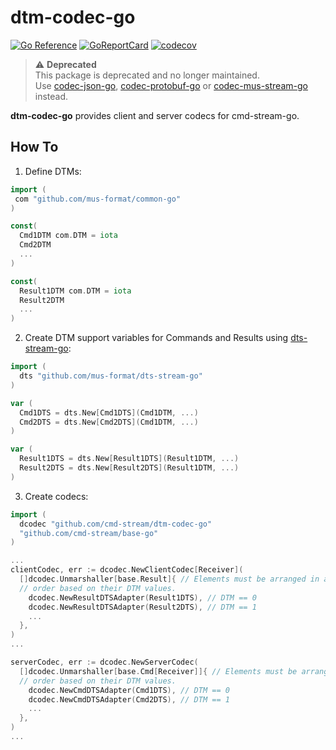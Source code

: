 # dtm-codec-go

[![Go Reference](https://pkg.go.dev/badge/github.com/cmd-stream/dtm-codec-go.svg)](https://pkg.go.dev/github.com/cmd-stream/dtm-codec-go)
[![GoReportCard](https://goreportcard.com/badge/cmd-stream/dtm-codec-go)](https://goreportcard.com/report/github.com/cmd-stream/dtm-codec-go)
[![codecov](https://codecov.io/gh/cmd-stream/dtm-codec-go/graph/badge.svg?token=6JVVHR8QHF)](https://codecov.io/gh/cmd-stream/dtm-codec-go)

> ⚠️ **Deprecated**  
> This package is deprecated and no longer maintained.  
> Use [codec-json-go](https://github.com/cmd-stream/codec-json-go),
> [codec-protobuf-go](https://github.com/cmd-stream/codec-protobuf-go) or
> [codec-mus-stream-go](https://github.com/cmd-stream/codec-mus-stream-go)
> instead.

**dtm-codec-go** provides client and server codecs for cmd-stream-go.

## How To

1. Define DTMs:

  ```go
  import (
   com "github.com/mus-format/common-go"
  )
  
  const(
    Cmd1DTM com.DTM = iota
    Cmd2DTM
    ...
  )
  
  const(
    Result1DTM com.DTM = iota
    Result2DTM
    ...
  )
  ```

2. Create DTM support variables for Commands and Results using [dts-stream-go](https://github.com/mus-format/dts-stream-go):

  ```go
  import (
    dts "github.com/mus-format/dts-stream-go"
  )
  
  var (
    Cmd1DTS = dts.New[Cmd1DTS](Cmd1DTM, ...)
    Cmd2DTS = dts.New[Cmd2DTS](Cmd1DTM, ...)
  )
  
  var (
    Result1DTS = dts.New[Result1DTS](Result1DTM, ...)
    Result2DTS = dts.New[Result2DTS](Result1DTM, ...)
  )
  ```

3. Create codecs:

  ```go
  import (
    dcodec "github.com/cmd-stream/dtm-codec-go"
    "github.com/cmd-stream/base-go"
  )
  
  ...
  clientCodec, err := dcodec.NewClientCodec[Receiver](
    []dcodec.Unmarshaller[base.Result]{ // Elements must be arranged in ascending 
    // order based on their DTM values.
      dcodec.NewResultDTSAdapter(Result1DTS), // DTM == 0
      dcodec.NewResultDTSAdapter(Result2DTS), // DTM == 1
      ...
    },
  )
  ...
  
  serverCodec, err := dcodec.NewServerCodec(
    []dcodec.Unmarshaller[base.Cmd[Receiver]]{ // Elements must be arranged in ascending 
    // order based on their DTM values.
      dcodec.NewCmdDTSAdapter(Cmd1DTS), // DTM == 0
      dcodec.NewCmdDTSAdapter(Cmd2DTS), // DTM == 1
      ...
    },
  )
  ...
  ```

